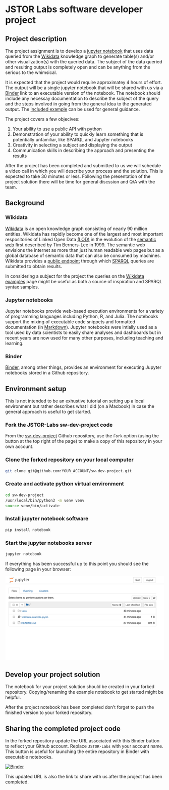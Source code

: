 # JSTOR Labs software developer project

## Project description

The project assignment is to develop a [jupyter notebook](https://jupyter.org/) that uses data queried from the [Wikidata](https://www.wikidata.org) knowledge graph to generate table(s) and/or other visualization(s) with the queried data.  The subject of the data queried and resulting output is completely open and can be anything from the serious to the whimsical.

It is expected that the project would require approximatey 4 hours of effort.  The output will be a single jupyter notebook that will be shared with us via a [Binder](https://mybinder.org/) link to an executable version of the notebook.  The notebook should include any necessay documentation to describe the subject of the query and the steps involved in going from the general idea to the generated output.  The [included example](wikidata-example.ipynb) can be used for general guidance.

The project covers a few objecives:

1. Your ability to use a public API with python
2. Demonstration of your ability to quickly learn something that is potentially unfamiliar, like SPARQL and Jupyter notebooks
3. Creativity in selecting a subject and displaying the output
4. Communication skills in describing the approach and presenting the results 

After the project has been completed and submitted to us we will schedule a video call in which you will describe your process and the solution.  This is expected to take 30 minutes or less.  Following the presentation of the project solution there will be time for general discssion and Q/A with the team.

## Background

### Wikidata

[Wikidata](https://www.wikidata.org) is an open knowledge graph consisting of nearly 90 million entities.  Wikidata has rapidly become one of the largest and most important respositories of Linked Open Data [(LOD)](https://en.wikipedia.org/wiki/Linked_data) in the evolution of the [semantic web](https://en.wikipedia.org/wiki/Semantic_Web) first described by Tim Berners-Lee in 1999.  The semantic web envisions the internet as more than just human readable web pages but as a global database of semantic data that can also be consumed by machines.  Wikidata provides a [public endpoint](https://query.wikidata.org/) through which [SPARQL](https://en.wikipedia.org/wiki/SPARQL) queries are submitted to obtain results.

In considering a subject for the project the queries on the [Wikidata examples](https://www.wikidata.org/wiki/Wikidata:SPARQL_query_service/queries/examples) page might be useful as both a source of inspiration and SPARQL syntax samples.

### Jupyter notebooks

Jupyter notebooks provide web-based execution environments for a variety of programming languages including Python, R, and Julia.  The notebooks support the mixing of executable code snippets and formatted documentation (in [Markdown](https://www.markdownguide.org/getting-started/)).  Jupyter notebooks were intially used as a tool used by data scientists to easily share analyses and dashboards but in recent years are now used for many other purposes, including teaching and learning.

### Binder

[Binder](https://mybinder.org/), among other things, provides an environment for executing Jupyter notebooks stored in a Github repository.

## Environment setup

This is not intended to be an exhustive tutorial on setting up a local environment but rather describes what I did (on a Macbook) in case the general approach is useful to get started.

### Fork the JSTOR-Labs sw-dev-project code

From the [sw-dev-project](https://github.com/JSTOR-Labs/sw-dev-project) Github repository, use the `Fork` option (using the button at the top right of the page) to make a copy of this repository in your own account.

### Clone the forked repository on your local computer

```bash
git clone git@github.com:YOUR_ACCOUNT/sw-dev-project.git
```

### Create and activate python virtual environment

```bash
cd sw-dev-project
/usr/local/bin/python3 -m venv venv
source venv/bin/activate
```

### Install jupyter notebook software

```bash
pip install notebook
```

### Start the jupyter notebooks server

   ```bash
   jupyter notebook
   ```

If everything has been successful up to this point you should see the following page in your browser:

![Jupyter start page](images/jupyter-start-page.png "Jupyter start page")

## Develop your project solution

The notebook for your project solution should be created in your
forked repository.  Copying/renaming the example notebook to get
started might be helpful.

After the project notebook has been completed don't forget to push the finished version to your forked repository.

## Sharing the completed project code

In the forked repository update the URL associated with this Binder button to reflect your Github account.  Replace `JSTOR-Labs` with your account name.  This button is useful for launching the entire repository in Binder with executable notebooks.

[![Binder](https://mybinder.org/badge_logo.svg)](https://mybinder.org/v2/gh/JSTOR-Labs/sw-dev-project/master)

This updated URL is also the link to share with us after the project has been completed.